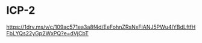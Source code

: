 # ICP-2
https://1drv.ms/v/c/109ac571ea3a8f4d/EeFohnZRsNxFiANJ5PWu4IYBdLftfHFbLYQs22yGp2WxPQ?e=dVjCbT
